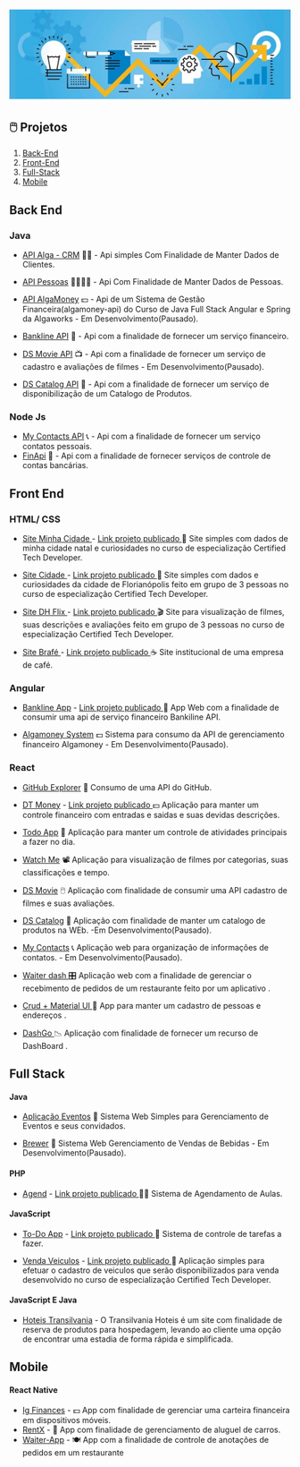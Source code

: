 # ![Projetos](projetos.jpg)
<!-- - [WidBack](https://github.com/k3n3dfelix/NLW-Return) :computer_mouse: Widget para ser adicionado a sites para receber feedbacks apontando melhorias ou correções  - <b>Em Desenvolvimento</b>. -->
## 🖱️ Projetos 

1. [Back-End](#back-end)
2. [Front-End](#front-end)
3. [Full-Stack](#full-stack)
4. [Mobile](#mobile)

## Back End

### Java

- [API Alga - CRM](https://github.com/k3n3dfelix/algacrm-api) 👨‍💻 - Api simples Com Finalidade de Manter Dados de Clientes.

- [API Pessoas](https://github.com/k3n3dfelix/api-pessoas) 👨‍👩‍👦‍👦 - Api Com Finalidade de Manter Dados de Pessoas.

- [API AlgaMoney](https://github.com/k3n3dfelix/algamoney-api) 💵 - Api de um Sistema de Gestão Financeira(algamoney-api) do Curso de Java Full Stack Angular e Spring da Algaworks -  Em Desenvolvimento(Pausado).

- [Bankline API](https://github.com/k3n3dfelix/bankline-api) 🏦 - Api com a finalidade de fornecer um serviço financeiro.

- [DS Movie API](https://github.com/k3n3dfelix/DsMovie/tree/main/backend) 📺 - Api com a finalidade de fornecer um serviço de cadastro e avaliações de filmes - Em Desenvolvimento(Pausado).

- [DS Catalog API](https://github.com/k3n3dfelix/DsCatalog-Api) 🛒 - Api com a finalidade de fornecer um serviço de disponibilização de um Catalogo de Produtos.

### Node Js
- [My Contacts API](https://github.com/k3n3dfelix/MyContacts-Api) 📞 - Api com a finalidade de fornecer um serviço contatos pessoais.
- [FinApi](https://github.com/k3n3dfelix/FinApi) 💼 - Api com a finalidade de fornecer serviços de controle de contas bancárias.
## Front End

### HTML/ CSS
- [Site Minha Cidade ](https://github.com/k3n3dfelix/Checkpoint-FrontEndI-KenedFelix) - <a href="https://k3n3dfelix.github.io/Checkpoint-FrontEndI-KenedFelix/">Link projeto publicado </a> 🌆 Site simples com dados de minha cidade natal e curiosidades no curso de especialização Certified Tech Developer.
 
- [Site Cidade ](https://github.com/k3n3dfelix/Checkpoint-II-FrontEnd-I) - <a href="https://k3n3dfelix.github.io/Checkpoint-II-FrontEnd-I/">Link projeto publicado </a> 🌆 Site simples com dados  e curiosidades da cidade de Florianópolis feito em grupo de 3 pessoas no curso de especialização Certified Tech Developer.

- [Site DH Flix ](https://github.com/k3n3dfelix/-Checkpoint-III-FrontEnd-I) - <a href="https://checkpoint-iii-frontend-i-production.up.railway.app/index.html">Link projeto publicado </a> 🎬 Site para visualização de filmes, suas descrições e avaliações feito em grupo de 3 pessoas no curso de especialização Certified Tech Developer.

- [Site Brafé ](https://github.com/k3n3dfelix/Brafe) - <a href="https://k3n3dfelix.github.io/Brafe/">Link projeto publicado </a> ☕ Site institucional de uma empresa de café.


### Angular

- [Bankline App](https://github.com/k3n3dfelix/bankline-app) - <a href="https://ken-bankline-app.herokuapp.com/movimentacoes"> Link projeto publicado </a> 🏦 App Web com a finalidade de consumir uma api de serviço financeiro Bankiline API.

- [Algamoney System](https://github.com/k3n3dfelix/algamoney-system) 💵 Sistema para consumo da API de gerenciamento financeiro Algamoney - Em Desenvolvimento(Pausado).


### React
- [GitHub Explorer](https://github.com/k3n3dfelix/RocketSeat/tree/main/reactjs/01-github-explorer) 🧐 Consumo de uma API do GitHub.

- [DT Money](https://github.com/k3n3dfelix/RocketSeat/tree/main/dtmoney) - <a href="https://ken-dtmoney.herokuapp.com/">Link projeto publicado </a> 💵 Aplicação para manter um controle financeiro com entradas e saidas e suas devidas descrições.

- [Todo App](https://github.com/k3n3dfelix/Todos-App) 📝 Aplicação para manter um controle de atividades principais a fazer no dia.
 
- [Watch Me](https://github.com/k3n3dfelix/Watch-Me) 📽 Aplicação para visualização de filmes por categorias, suas classificações e tempo.

- [DS Movie](https://github.com/k3n3dfelix/DsMovie/tree/main/frontend) :computer_mouse: Aplicação com finalidade de consumir uma API cadastro de filmes e suas avaliações.

- [DS Catalog](https://github.com/k3n3dfelix/DsCatalog) 🛒 Aplicação com finalidade de manter um catalogo de produtos na WEb. -Em Desenvolvimento(Pausado).

- [My Contacts](https://github.com/k3n3dfelix/MyContacts) 📞 Aplicação web para organização de informações de contatos. - Em Desenvolvimento(Pausado). 

- [Waiter dash ](https://github.com/k3n3dfelix/waiter-dash) 🎛 Aplicação web com a finalidade de gerenciar o recebimento de pedidos de um restaurante feito por um aplicativo . </b>

- [Crud + Material UI ](https://github.com/k3n3dfelix/crud-react-materialui) 👤 App para manter um cadastro de pessoas e endereços . </b>

- [ DashGo ](https://github.com/k3n3dfelix/DashGo) 📉 Aplicação com finalidade de fornecer um recurso de DashBoard . </b>

## Full Stack

#### Java

- [Aplicação Eventos](https://github.com/k3n3dfelix/Event-App) 🎫 Sistema Web Simples para Gerenciamento de Eventos e seus convidados.

- [Brewer](https://github.com/k3n3dfelix/Brewer) 🍺 Sistema Web Gerenciamento de Vendas de Bebidas - Em Desenvolvimento(Pausado).

#### PHP

- [Agend](https://github.com/k3n3dfelix/sis_agendamento) - <a href="http://sisagendamento.herokuapp.com/login">Link projeto publicado </a> 👨‍🏫 Sistema de Agendamento de Aulas.

#### JavaScript

- [To-Do App](https://github.com/knowther/todo-listapp) - <a href="https://knowther.github.io/todo-listapp/">Link projeto publicado </a> 📑 Sistema de controle de tarefas a fazer.

- [Venda Veiculos](https://github.com/k3n3dfelix/CheckpointI-FrontEndII) - <a href="https://k3n3dfelix.github.io/CheckpointI-FrontEndII/">Link projeto publicado </a> 🚙 Aplicação simples para efetuar o cadastro de veiculos que serão disponibilizados para venda desenvolvido no curso de especialização Certified Tech Developer.

#### JavaScript E Java
 - [Hoteis Transilvania](https://github.com/k3n3dfelix/transilvania-hoteis) -  O Transilvania Hoteis é um site com finalidade de reserva de produtos para hospedagem, levando ao cliente uma opção de encontrar uma estadia de forma rápida e simplificada.

## Mobile

#### React Native

- [Ig Finances](https://github.com/k3n3dfelix/igfinances) -  💵 App com finalidade de gerenciar uma carteira financeira em dispositivos móveis.
- [RentX](https://github.com/k3n3dfelix/Rentx) -  🚗 App com finalidade de gerenciamento de aluguel  de carros.
- [Waiter-App](https://github.com/k3n3dfelix/waiter-app) -  🍽 App com a finalidade de controle de anotações de pedidos em um restaurante

